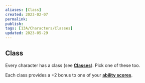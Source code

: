 ```yaml
---
aliases: [Class]
created: 2023-02-07
permalink: 
publish: 
tags: [13A/Characters/Classes]
updated: 2023-05-29
---
```


 

## Class

Every character has a class (see **[Classes](../06_Classes/06_Classes.md)**). Pick one of these too.

Each class provides a +2 bonus to one of your **[ability scores](Compendium/13A/Character-Rules/Abilities.md)**.
